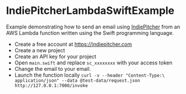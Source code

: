 # IndiePitcherLambdaSwiftExample
Example demonstrating how to send an email using [IndiePitcher](https://indiepitcher.com) from an AWS Lambda function written using the Swift programming language.

- Create a free account at https://indiepitcher.com
- Create a new project
- Create an API key for your project
- Open `main.swift` and replace `sc_xxxxxxxx` with your access token
- Change the email to your email.
- Launch the function locally `curl -v --header "Content-Type:\ application/json" --data @test-data/request.json http://127.0.0.1:7000/invoke`
